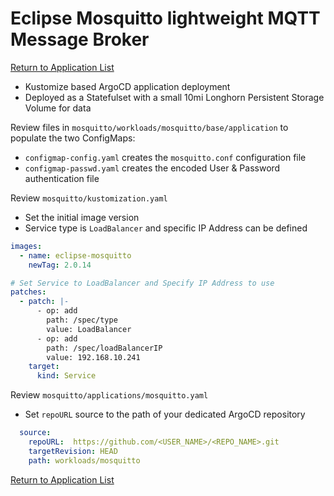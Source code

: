 # Eclipse Mosquitto lightweight MQTT Message Broker

[Return to Application List](../../)

* Kustomize based ArgoCD application deployment
* Deployed as a Statefulset with a small 10mi Longhorn Persistent Storage Volume for data

Review files in `mosquitto/workloads/mosquitto/base/application` to populate the two ConfigMaps:

* `configmap-config.yaml` creates the `mosquitto.conf` configuration file
* `configmap-passwd.yaml` creates the encoded User & Password authentication file

Review `mosquitto/kustomization.yaml`

* Set the initial image version
* Service type is `LoadBalancer` and specific IP Address can be defined

```yaml
images:
  - name: eclipse-mosquitto
    newTag: 2.0.14

# Set Service to LoadBalancer and Specify IP Address to use
patches:
  - patch: |-
      - op: add
        path: /spec/type
        value: LoadBalancer
      - op: add
        path: /spec/loadBalancerIP
        value: 192.168.10.241
    target:
      kind: Service
```

Review `mosquitto/applications/mosquitto.yaml`

* Set `repoURL` source to the path of your dedicated ArgoCD repository

```yaml
  source:
    repoURL:  https://github.com/<USER_NAME>/<REPO_NAME>.git
    targetRevision: HEAD
    path: workloads/mosquitto
```

[Return to Application List](../../)
